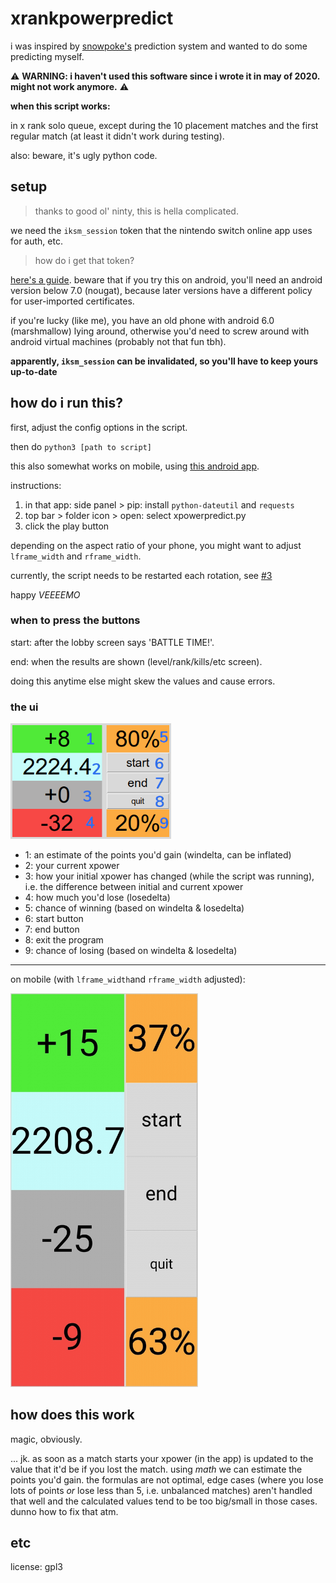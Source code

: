 # xrankpowerpredict

i was inspired by [snowpoke's](https://www.twitch.tv/snowpoke) prediction system and wanted to do some predicting myself.

⚠️ **WARNING: i haven't used this software since i wrote it in may of 2020. might not work anymore.** ⚠️

**when this script works:**

in x rank solo queue, except during the 10 placement matches and the first regular match (at least it didn't work during testing).

also: beware, it's ugly python code.

## setup

> thanks to good ol' ninty, this is hella complicated.

we need the `iksm_session` token that the nintendo switch online app uses for auth, etc.

> how do i get that token?

[here's a guide](https://github.com/frozenpandaman/splatnet2statink/wiki/mitmproxy-instructions). beware that if you try this on android, you'll need an android version below 7.0 (nougat), because later versions have a different policy for user-imported certificates.

if you're lucky (like me), you have an old phone with android 6.0 (marshmallow) lying around, otherwise you'd need to screw around with android virtual machines (probably not that fun tbh).

**apparently, `iksm_session` can be invalidated, so you'll have to keep yours up-to-date**

## how do i run this?

first, adjust the config options in the script.

then do `python3 [path to script]`

this also somewhat works on mobile, using [this android app](https://play.google.com/store/apps/details?id=ru.iiec.pydroid3).

instructions:

1. in that app: side panel > pip: install `python-dateutil` and `requests`
2. top bar > folder icon > open: select xpowerpredict.py
3. click the play button

depending on the aspect ratio of your phone, you might want to adjust `lframe_width` and `rframe_width`.

currently, the script needs to be restarted each rotation, see [#3](https://github.com/hyphenc/xpowerpredict/issues/3)

happy _VEEEEMO_

### when to press the buttons
start: after the lobby screen says 'BATTLE TIME!'.

end: when the results are shown (level/rank/kills/etc screen).

doing this anytime else might skew the values and cause errors.

### the ui
<img src="screenshot.png" width="257" alt="screenshot"/>

* 1: an estimate of the points you'd gain (windelta, can be inflated)
* 2: your current xpower
* 3: how your initial xpower has changed (while the script was running), i.e. the difference between initial and current xpower
* 4: how much you'd lose (losedelta)
* 5: chance of winning (based on windelta & losedelta)
* 6: start button
* 7: end button
* 8: exit the program
* 9: chance of losing (based on windelta & losedelta)

---

on mobile (with `lframe_width`and `rframe_width` adjusted):

<img src="screenshot-mobile.png" width="300" alt="screenshot (mobile)"/>

## how does this work

magic, obviously.

... jk. as soon as a match starts your xpower (in the app) is updated to the value that it'd be if you lost the match.
using _math_ we can estimate the points you'd gain.
the formulas are not optimal, edge cases (where you lose lots of points _or_ lose less than 5, i.e. unbalanced matches) aren't handled that well and the calculated values tend to be too big/small in those cases. dunno how to fix that atm.

## etc

license: gpl3

